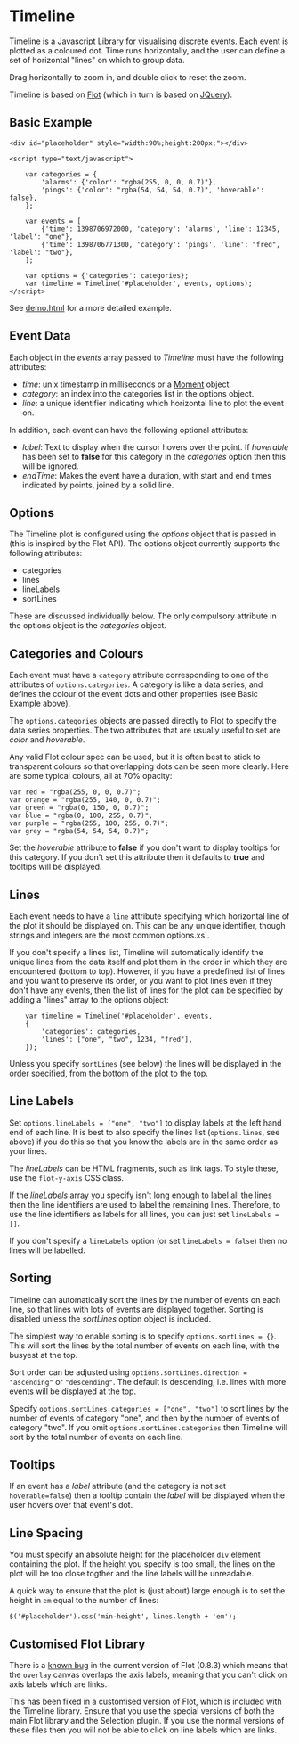 # Timeline

Timeline is a Javascript Library for visualising discrete events.  Each event is plotted as a coloured dot.  Time runs horizontally, and the user can define a set of horizontal "lines" on which to group data.

Drag horizontally to zoom in, and double click to reset the zoom.

Timeline is based on [Flot](http://www.flotcharts.org) (which in turn is based on [JQuery](http://jquery.com)).

## Basic Example
	<div id="placeholder" style="width:90%;height:200px;"></div>
    
	<script type="text/javascript">

		var categories = {
			'alarms': {'color': "rgba(255, 0, 0, 0.7)"},
			'pings': {'color': "rgba(54, 54, 54, 0.7)", 'hoverable': false},
		};

		var events = [
			{'time': 1398706972000, 'category': 'alarms', 'line': 12345, 'label': "one"},
			{'time': 1398706771300, 'category': 'pings', 'line': "fred", 'label': "two"},
		];
	
		var options = {'categories': categories};
		var timeline = Timeline('#placeholder', events, options);
	</script>

See [demo.html](demo.html) for a more detailed example.

## Event Data
Each object in the *events* array passed to *Timeline* must have the following attributes:

* *time*: unix timestamp in milliseconds or a [Moment](http://momentjs.com) object.
* *category*: an index into the categories list in the options object.
* *line*: a unique identifier indicating which horizontal line to plot the event on.

In addition, each event can have the following optional attributes: 

* *label*: Text to display when the cursor hovers over the point.  If *hoverable* has been set to **false** for this category in the *categories* option then this will be ignored.
* *endTime*: Makes the event have a duration, with start and end times indicated by points, joined by a solid line.  

## Options
The Timeline plot is configured using the *options* object that is passed in (this is inspired by the Flot API).  The options object currently supports the following attributes:

* categories
* lines
* lineLabels
* sortLines

These are discussed individually below. The only compulsory attribute in the options object is the *categories* object.

## Categories and Colours
Each event must have a `category` attribute corresponding to one of the attributes of `options.categories`.  A category is like a data series, and defines the colour of the event dots and other properties (see Basic Example above).

The `options.categories` objects are passed directly to Flot to specify the data series properties.  The two attributes that are usually useful to set are *color* and *hoverable*.

Any valid Flot colour spec can be used, but it is often best to stick to transparent colours so that overlapping dots can be seen more clearly.  Here are some typical colours, all at 70% opacity:

	var red = "rgba(255, 0, 0, 0.7)";
	var orange = "rgba(255, 140, 0, 0.7)";
	var green = "rgba(0, 150, 0, 0.7)";
	var blue = "rgba(0, 100, 255, 0.7)";
	var purple = "rgba(255, 100, 255, 0.7)";
	var grey = "rgba(54, 54, 54, 0.7)";

Set the *hoverable* attribute to **false** if you don't want to display tooltips for this category.  If you don't set this attribute then it defaults to **true** and tooltips will be displayed.

## Lines
Each event needs to have a `line` attribute specifying which horizontal line of the plot it should be displayed on.  This can be any unique identifier, though strings and integers are the most common options.xs`.

If you don't specify a lines list, Timeline will automatically identify the unique lines from the data itself and plot them in the order in which they are encountered (bottom to top).  However, if you have a predefined list of lines and you want to preserve its order, or you want to plot lines even if they don't have any events, then the list of lines for the plot can be specified by adding a "lines" array to the options object:

		var timeline = Timeline('#placeholder', events, 
		{
			'categories': categories,
			'lines': ["one", "two", 1234, "fred"],
		});

Unless you specify `sortLines`  (see below) the lines will be displayed in the order specified, from the bottom of the plot to the top.  

## Line Labels
Set `options.lineLabels = ["one", "two"]` to display labels at the left hand end of each line.  It is best to also specify the lines list (`options.lines`, see above) if you do this so that you know the labels are in the same order as your lines.

The *lineLabels* can be HTML fragments, such as link tags.  To style these, use the `flot-y-axis` CSS class.

If the *lineLabels* array you specify isn't long enough to label all the lines then the line identifiers are used to label the remaining lines.  Therefore, to use the line identifiers as labels for all lines, you can just set `lineLabels = []`.

If you don't specify a `lineLabels` option (or set `lineLabels = false`) then no lines will be labelled.  

## Sorting
Timeline can automatically sort the lines by the number of events on each line, so that lines with lots of events are displayed together.  Sorting is disabled unless the *sortLines* option object is included.

The simplest way to enable sorting is to specify `options.sortLines = {}`.  This will sort the lines by the total number of events on each line, with the busyest at the top.

Sort order can be adjusted using `options.sortLines.direction = "ascending"` or `"descending"`.  The default is descending, i.e. lines with more events will be displayed at the top.

Specify `options.sortLines.categories = ["one", "two"]` to sort lines by the number of events of category "one", and then by the number of events of category "two".  If you omit `options.sortLines.categories` then Timeline will sort by the total number of events on each line.

## Tooltips
If an event has a *label* attribute (and the category is not set `hoverable=false`) then a tooltip contain the *label* will be displayed when the user hovers over that event's dot.  

## Line Spacing
You must specify an absolute height for the placeholder `div` element containing the plot.  If the height you specify is too small, the lines on the plot will be too close togther and the line labels will be unreadable.  

A quick way to ensure that the plot is (just about) large enough is to set the height in `em` equal to the number of lines:

```
$('#placeholder').css('min-height', lines.length + 'em');
```

## Customised Flot Library

There is a [known bug](https://github.com/flot/flot/issues/1321) in the current version of Flot (0.8.3) which means that the `overlay` canvas overlaps the axis labels, meaning that you can't click on axis labels which are links.  

This has been fixed in a customised version of Flot, which is included with the Timeline library.  Ensure that you use the special versions of both the main Flot library and the Selection plugin.  If you use the normal versions of these files then you will not be able to click on line labels which are links.  

